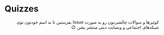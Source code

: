 # Quizzes

<p dir='rtl' align='right'>
  کوئیزها و سوالات چالشی‌تون رو به صورت Issue بفرستین تا به اسم خودتون توی شبکه‌های اجتماعی و وبسایت دیتی منتشر بشن 😉
</p>
